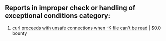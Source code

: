 ## Reports in improper check or handling of exceptional conditions category:
1. [curl proceeds with unsafe connections when -K file can't be read](https://hackerone.com/reports/1542881) | $0.0 bounty